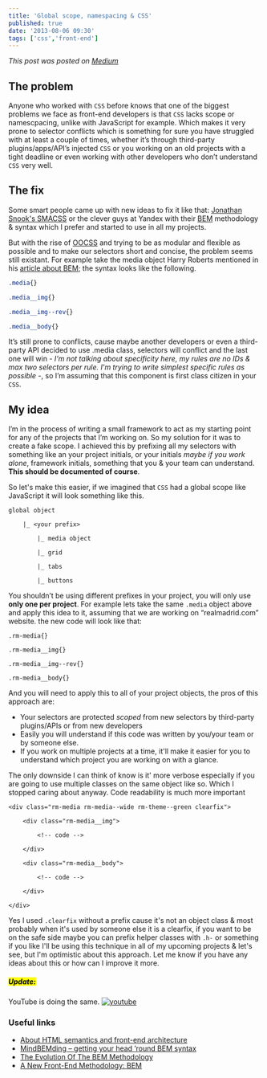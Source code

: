 ```yaml
---
title: 'Global scope, namespacing & CSS'
published: true
date: '2013-08-06 09:30'
tags: ['css','front-end']
---
```

_This post was posted on [Medium](https://medium.com/front-end-development/681bda44c43e)_


## The problem
Anyone who worked with `CSS` before knows that one of the biggest problems we face as front-end developers is that `CSS` lacks scope or namescpacing, unlike with JavaScript for example. Which makes it very prone to selector conflicts which is something for sure you have struggled with at least a couple of times, whether it’s through third-party plugins/apps/API’s injected `CSS` or you working on an old projects with a tight deadline or even working with other developers who don’t understand `CSS` very well.

<!-- more -->

## The fix
Some smart people came up with new ideas to fix it like that: [Jonathan Snook's SMACSS](http://smacss.com/book/categorizing) or the clever guys at Yandex with their [BEM](http://bem.info/method/) methodology & syntax which I prefer and started to use in all my projects.

But with the rise of [OOCSS](http://oocss.org/) and trying to be as modular and flexible as possible and to make our selectors short and concise, the problem seems still existant. For example take the media object Harry Roberts mentioned in his [article about BEM](http://csswizardry.com/2013/01/mindbemding-getting-your-head-round-bem-syntax/); the syntax looks like the following.

```css
.media{}

.media__img{}

.media__img--rev{}

.media__body{}
```

It’s still prone to conflicts, cause maybe another developers or even a third-party API decided to use .media class, selectors will conflict and the last one will win - _I’m not talking about specificity here, my rules are no IDs & max two selectors per rule. I'm trying to write simplest specific rules as possible -_, so I’m assuming that this component is first class citizen in your `CSS`.

## My idea
I’m in the process of writing a small framework to act as my starting point for any of the projects that I’m working on. So my solution for it was to create a fake scope. I achieved this by prefixing all my selectors with something like an your project initials, or your initials _maybe if you work alone_, framework initials, something that you &amp; your team can understand. **This should be documented of course**.

So let's make this easier, if we imagined that `CSS` had a global scope like JavaScript it will look something like this.

```
global object

    |_ <your prefix>

        |_ media object

        |_ grid

        |_ tabs

        |_ buttons

```

You shouldn’t be using different prefixes in your project, you will only use **only one per project**. For example lets take the same `.media` object above and apply this idea to it, assuming that we are working on “realmadrid.com” website. the new code will look like that:

```
.rm-media{}

.rm-media__img{}

.rm-media__img--rev{}

.rm-media__body{}

```

And you will need to apply this to all of your project objects, the pros of this approach are:
- Your selectors are protected _scoped_ from new selectors by third-party plugins/APIs or from new developers
- Easily you will understand if this code was written by you/your team or by someone else.
- If you work on multiple projects at a time, it'll make it easier for you to understand which project you are working on with a glance.

The only downside I can think of know is it' more verbose especially if you are going to use multiple classes on the same object like so. Which I stopped caring about anyway. Code readability is much more important

```
<div class="rm-media rm-media--wide rm-theme--green clearfix">

    <div class="rm-media__img">

        <!-- code -->

    </div>

    <div class="rm-media__body">

        <!-- code -->

    </div>

</div>

```

Yes I used `.clearfix` without a prefix cause it's not an object class &amp; most probably when it's used by someone else it is a clearfix, if you want to be on the safe side maybe you can prefix helper classes with `.h-` or something if you like
I'll be using this technique in all of my upcoming projects &amp; let's see, but I'm optimistic about this approach. Let me know if you have any ideas about this or how can I improve it more.

<h5><mark>Update:</mark></h5>
YouTube is doing the same.

<a href="/assets/img/content/youtube.png">
    <img src="/assets/img/content/youtube.png" alt="youtube" class="aligncenter size-medium wp-image-937" />
</a>

### Useful links
- [About HTML semantics and front-end architecture](http://nicolasgallagher.com/about-html-semantics-front-end-architecture/)
- [MindBEMding – getting your head ’round BEM syntax](http://csswizardry.com/2013/01/mindbemding-getting-your-head-round-bem-syntax/)
- [The Evolution Of The BEM Methodology](http://coding.smashingmagazine.com/2013/02/21/the-history-of-the-bem-methodology/)
- [A New Front-End Methodology: BEM](http://coding.smashingmagazine.com/2012/04/16/a-new-front-end-methodology-bem/)

